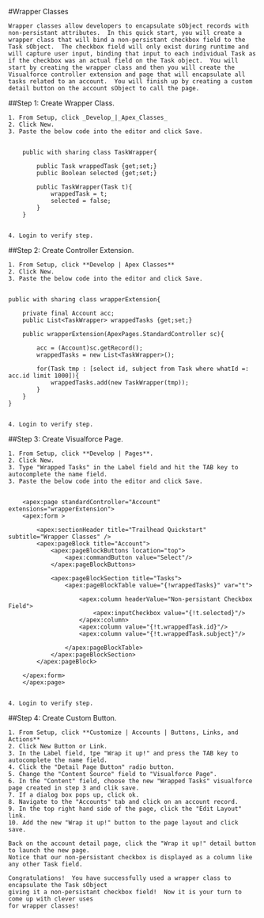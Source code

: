 #Wrapper Classes

	Wrapper classes allow developers to encapsulate sObject records with non-persistant attributes.  In this quick start, you will create a wrapper class that will bind a non-persistant checkbox field to the Task sObject.  The checkbox field will only exist during runtime and will capture user input, binding that input to each individual Task as if the checkbox was an actual field on the Task object.  You will start by creating the wrapper class and then you will create the Visualforce controller extension and page that will encapsulate all tasks related to an account.  You will finish up by creating a custom detail button on the account sObject to call the page.


##Step 1: Create Wrapper Class.

	1. From Setup, click _Develop_|_Apex_Classes_
	2. Click New.
	3. Paste the below code into the editor and click Save.


		public with sharing class TaskWrapper{

		    public Task wrappedTask {get;set;}
		    public Boolean selected {get;set;}

		    public TaskWrapper(Task t){
		        wrappedTask = t;
		        selected = false;
		    }
		}


	4. Login to verify step.

##Step 2: Create Controller Extension.

	1. From Setup, click **Develop | Apex Classes**
	2. Click New.
	3. Paste the below code into the editor and click Save.


	public with sharing class wrapperExtension{

	    private final Account acc;
	    public List<TaskWrapper> wrappedTasks {get;set;}

	    public wrapperExtension(ApexPages.StandardController sc){

	        acc = (Account)sc.getRecord();
	        wrappedTasks = new List<TaskWrapper>();

	        for(Task tmp : [select id, subject from Task where whatId =: acc.id limit 1000]){
	            wrappedTasks.add(new TaskWrapper(tmp));
	        }
	    }
	}


	4. Login to verify step.

##Step 3: Create Visualforce Page.

	1. From Setup, click **Develop | Pages**.
	2. Click New.
	3. Type "Wrapped Tasks" in the Label field and hit the TAB key to autocomplete the name field.
	3. Paste the below code into the editor and click Save.


		<apex:page standardController="Account" extensions="wrapperExtension">
		<apex:form >

		    <apex:sectionHeader title="Trailhead Quickstart" subtitle="Wrapper Classes" />
		    <apex:pageBlock title="Account">
		        <apex:pageBlockButtons location="top">
		            <apex:commandButton value="Select"/>
		        </apex:pageBlockButtons>

		        <apex:pageBlockSection title="Tasks">
		            <apex:pageBlockTable value="{!wrappedTasks}" var="t">

		                <apex:column headerValue="Non-persistant Checkbox Field">
		                    <apex:inputCheckbox value="{!t.selected}"/>
		                </apex:column>
		                <apex:column value="{!t.wrappedTask.id}"/>
		                <apex:column value="{!t.wrappedTask.subject}"/>

		            </apex:pageBlockTable>
		        </apex:pageBlockSection>
		    </apex:pageBlock>

		</apex:form>
		</apex:page>


	4. Login to verify step.

##Step 4: Create Custom Button.

	1. From Setup, click **Customize | Accounts | Buttons, Links, and Actions**
	2. Click New Button or Link.
	3. In the Label field, tpe "Wrap it up!" and press the TAB key to autocomplete the name field.
	4. Click the "Detail Page Button" radio button.
	5. Change the "Content Source" field to "Visualforce Page".
	6. In the "Content" field, choose the new "Wrapped Tasks" visualforce page created in step 3 and clik save.
	7. If a dialog box pops up, click ok.
	8. Navigate to the "Accounts" tab and click on an account record.
	9. In the top right hand side of the page, click the "Edit Layout" link.
	10. Add the new "Wrap it up!" button to the page layout and click save.

	Back on the account detail page, click the "Wrap it up!" detail button to launch the new page.
	Notice that our non-persistant checkbox is displayed as a column like any other Task field.

	Congratulations!  You have successfully used a wrapper class to encapsulate the Task sObject
	giving it a non-persistant checkbox field!  Now it is your turn to come up with clever uses
	for wrapper classes!